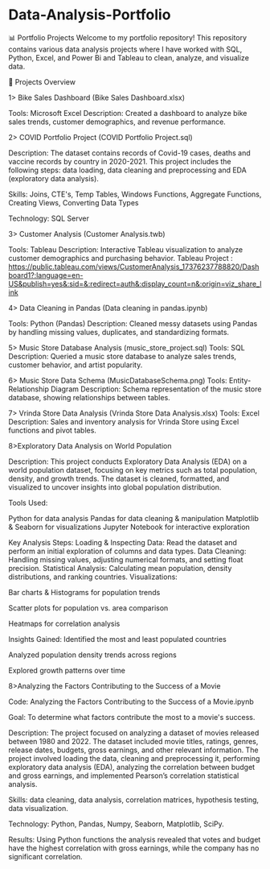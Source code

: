 # Data-Analysis-Portfolio

📊 Portfolio Projects Welcome to my portfolio repository! This repository contains various data analysis projects where I have worked with SQL, Python, Excel, and Power Bi and Tableau to clean, analyze, and visualize data.

📂 Projects Overview

1> Bike Sales Dashboard (Bike Sales Dashboard.xlsx) 

Tools: Microsoft Excel
Description: Created a dashboard to analyze bike sales trends, customer demographics, and revenue performance.

2> COVID Portfolio Project (COVID Portfolio Project.sql) 

Description: The dataset contains records of Covid-19 cases, deaths and vaccine records by country in 2020-2021. This project includes the following steps: data loading, data cleaning and preprocessing and EDA (exploratory data analysis).

Skills: Joins, CTE's, Temp Tables, Windows Functions, Aggregate Functions, Creating Views, Converting Data Types

Technology: SQL Server

3> Customer Analysis (Customer Analysis.twb)

Tools: Tableau
Description: Interactive Tableau visualization to analyze customer demographics and purchasing behavior. 
Tableau Project : https://public.tableau.com/views/CustomerAnalysis_17376237788820/Dashboard1?:language=en-US&publish=yes&:sid=&:redirect=auth&:display_count=n&:origin=viz_share_link

4> Data Cleaning in Pandas (Data cleaning in pandas.ipynb)

Tools: Python (Pandas)
Description: Cleaned messy datasets using Pandas by handling missing values, duplicates, and standardizing formats.

5> Music Store Database Analysis (music_store_project.sql) 
Tools: SQL
Description: Queried a music store database to analyze sales trends, customer behavior, and artist popularity.

6> Music Store Data Schema (MusicDatabaseSchema.png) 
Tools: Entity-Relationship Diagram
Description: Schema representation of the music store database, showing relationships between tables.

7> Vrinda Store Data Analysis (Vrinda Store Data Analysis.xlsx)
Tools: Excel
Description: Sales and inventory analysis for Vrinda Store using Excel functions and pivot tables.

8>Exploratory Data Analysis on World Population

Description:
This project conducts Exploratory Data Analysis (EDA) on a world population dataset, focusing on key metrics such as total population, density, and growth trends. The dataset is cleaned, formatted, and visualized to uncover insights into global population distribution.

Tools Used:

Python for data analysis
Pandas for data cleaning & manipulation
Matplotlib & Seaborn for visualizations
Jupyter Notebook for interactive exploration

Key Analysis Steps:
Loading & Inspecting Data: Read the dataset and perform an initial exploration of columns and data types.
Data Cleaning: Handling missing values, adjusting numerical formats, and setting float precision.
Statistical Analysis: Calculating mean population, density distributions, and ranking countries.
Visualizations:

Bar charts & Histograms for population trends

Scatter plots for population vs. area comparison

Heatmaps for correlation analysis

Insights Gained:
Identified the most and least populated countries

Analyzed population density trends across regions

Explored growth patterns over time

8>Analyzing the Factors Contributing to the Success of a Movie

Code: Analyzing the Factors Contributing to the Success of a Movie.ipynb

Goal: To determine what factors contribute the most to a movie's success.

Description: The project focused on analyzing a dataset of movies released between 1980 and 2022. The dataset included movie titles, ratings, genres, release dates, budgets, gross earnings, and other relevant information. The project involved loading the data, cleaning and preprocessing it, performing exploratory data analysis (EDA), analyzing the correlation between budget and gross earnings, and implemented Pearson’s correlation statistical analysis.

Skills: data cleaning, data analysis, correlation matrices, hypothesis testing, data visualization.

Technology: Python, Pandas, Numpy, Seaborn, Matplotlib, SciPy.

Results: Using Python functions the analysis revealed that votes and budget have the highest correlation with gross earnings, while the company has no significant correlation.

